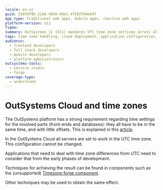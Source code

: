 ```yaml
---
locale: en-us
guid: 5207df8b-21b6-4050-89b1-4f582f04e04f
app_type: traditional web apps, mobile apps, reactive web apps
platform-version: o11
figma:
summary: OutSystems 11 (O11) mandates UTC time zone settings across all servers, impacting application development.
tags: time zone handling, cloud deployment, application configuration, best practices, outsystems cloud
audience:
  - frontend developers
  - full stack developers
  - mobile developers
  - platform administrators
outsystems-tools:
  - service studio
  - forge
coverage-type:
  - understand
---
```


# OutSystems Cloud and time zones

The OutSystems platform has a strong requirement regarding time settings for the involved parts (front-ends and databases): they all have to be in the same time, and with little offsets. This is explained in this [article](https://success.outsystems.com/Support/Enterprise_Customers/Maintenance_and_Operations/Timezone_considerations_in_the_OutSystems_Platform).

In the OutSystems Cloud all servers are set to work in the UTC time zone. This configuration cannot be changed.

Applications that need to deal with time zone differences from UTC need to consider that from the early phases of development.

Techniques for achieving the result can be found in components such as the (unsupported) [Timezone forge component](http://www.outsystems.com/forge/component/500/time-zone/).

Other techniques may be used to obtain the same effect.

